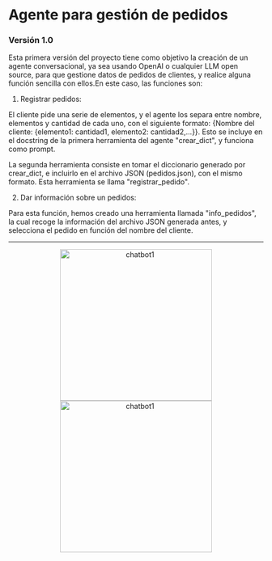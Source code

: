 # Agente para gestión de pedidos

### Versión 1.0

Esta primera versión del proyecto tiene como objetivo la creación de un agente conversacional, ya sea usando OpenAI o cualquier LLM open source, para que gestione datos de pedidos de clientes, y realice alguna función sencilla con ellos.En este caso, las funciones son:

1. Registrar pedidos:

El cliente pide una serie de elementos, y el agente los separa entre nombre, elementos y cantidad de cada uno, con el siguiente formato: {Nombre del cliente: {elemento1: cantidad1, elemento2: cantidad2,...}}. Esto se incluye en el docstring de la primera herramienta del   agente "crear_dict", y funciona como prompt.

La segunda herramienta consiste en tomar el diccionario generado por crear_dict, e incluirlo en el archivo JSON (pedidos.json), con el mismo formato. Esta herramienta se llama "registrar_pedido".

2. Dar información sobre un pedidos:

Para esta función, hemos creado una herramienta llamada "info_pedidos", la cual recoge la información del archivo JSON generada antes, y selecciona el pedido en función del nombre del cliente.  



****




<div align="center">
  <img src="https://github.com/user-attachments/assets/8b1d3b0a-620d-48da-8aec-1b5e04558a2f" alt="chatbot1" width="300"/>   
  <img src="https://github.com/user-attachments/assets/63b8ff2a-1033-4e6c-b28b-6be805c97502" alt="chatbot1" width="300"/>
</div>

